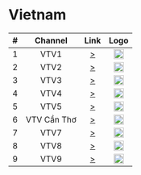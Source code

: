 <h1>Vietnam</h1>

| #   | Channel        | Link  | Logo |
|:---:|:--------------:|:-----:|:----:|
| 1   | VTV1          | [>](http://live.tv360.vn/manifest/VTV1_HD/playlist_720p.m3u8) | <img height="20" src="https://i.imgur.com/zGK64Zf.png"/> |
| 2   | VTV2          | [>](http://live-ali4.tv360.vn/manifest/vtv2/playlist_1080p.m3u8) | <img height="20" src="https://i.imgur.com/Aepz56c.png"/> |
| 3   | VTV3          | [>](http://live-zlr1.tv360.vn:80/manifest/VTV3/playlist_720p.m3u8) | <img height="20" src="https://i.imgur.com/WgoDGVV.png"/> |
| 4   | VTV4          | [>](http://drfamaga5qliv.vcdn.cloud/vtv04/vtv04@1080p.m3u8) | <img height="20" src="https://i.imgur.com/Cy7xwvd.png"/> |
| 5   | VTV5          | [>](https://live-ali2.tv360.vn/manifest/VTV5_HD_50fps/playlist_VTV5-HD-50fps-1080P-65M.m3u8) | <img height="20" src="https://i.imgur.com/KfPiaKG.png"/> |
| 6   | VTV Cần Thơ   | [>](http://live.tv360.vn/manifest/VTV6_HD/playlist_720p.m3u8) | <img height="20" src="https://i.imgur.com/pc6nPic.png"/> |
| 7   | VTV7          | [>](http://drfamaga5qliv.vcdn.cloud/vtv07/vtv07@1080p.m3u8) | <img height="20" src="https://i.imgur.com/bphN2eA.png"/> |
| 8   | VTV8          | [>](http://drfamaga5qliv.vcdn.cloud/vtv08/vtv08@1080p.m3u8) | <img height="20" src="https://i.imgur.com/VLHmEqh.png"/> |
| 9   | VTV9          | [>](http://drfamaga5qliv.vcdn.cloud/vtv09/vtv09@1080p.m3u8) | <img height="20" src="https://i.imgur.com/X2t4bbg.png"/> |

